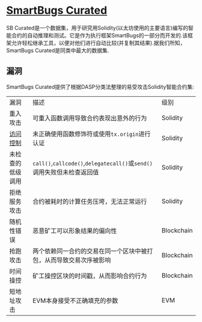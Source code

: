 # [SmartBugs Curated](https://github.com/smartbugs/smartbugs-curated)

SB Curated是一个数据集，用于研究用Solidity(以太坊使用的主要语言)编写的智能合约的自动推理和测试。它是作为执行框架SmartBugs的一部分而开发的.该框架允许轻松继承工具，以便对他们进行自动比较(并复制其结果).据我们所知，SmartBugs Curated是同类中最大的数据集.

## 漏洞

SmartBugs Curated提供了根据DASP分类法整理的易受攻击Solidity智能合约集:

|                                     |                                                                        |            |
| :---------------------------------- | :--------------------------------------------------------------------- | :--------- |
| 漏洞                                | 描述                                                                   | 级别       |
| 重入攻击                            | 可重入函数调用导致合约表现出意外的行为                                 | Solidity   |
| [访问控制](dataset/access_control/) | 未正确使用函数修饰符或使用`tx.origin`进行认证                          | Solidity   |
| 未检查的低级调用                    | `call()`,`callcode()`,`delegatecall()`或`send()`调用失败但未检查返回值 | Solidity   |
| 拒绝服务攻击                        | 合约被耗时的计算任务压垮，无法正常运行                                 | Solidity   |
| 随机性错误                          | 恶意矿工可以形象结果的偏向性                                           | Blockchain |
| 抢跑攻击                            | 两个依赖同一合约的交易在同一个区块中被打包，从而导致交易次序被影响     | Blockchain |
| 时间操控                            | 矿工操控区块的时间戳，从而影响合约行为                                 | Blockchain |
| 短地址攻击                          | EVM本身接受不正确填充的参数                                            | EVM        |
